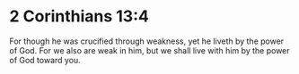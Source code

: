 # 2 Corinthians 13:4

For though he was crucified through weakness, yet he liveth by the power of God. For we also are weak in him, but we shall live with him by the power of God toward you.